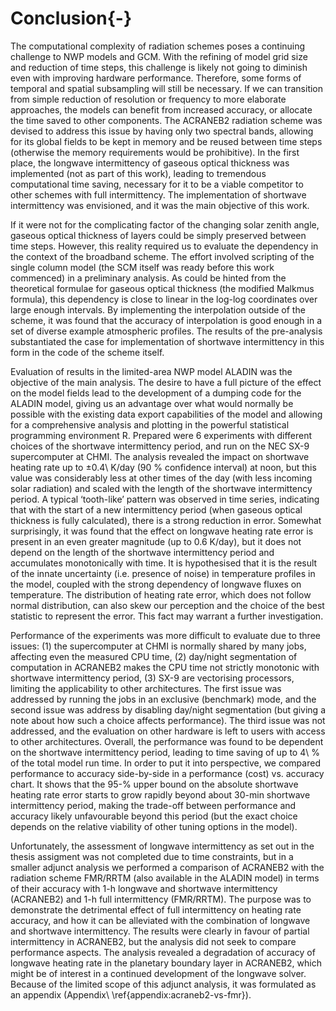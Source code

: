 Conclusion{-}
==========

The computational complexity of radiation schemes poses a continuing challenge
to NWP models and GCM. With the refining of model grid size and reduction
of time steps, this challenge is likely not going to diminish even with
improving hardware performance. Therefore, some forms of temporal and
spatial subsampling will still be necessary. If we can transition from
simple reduction of resolution or frequency to more elaborate approaches,
the models can benefit from increased accuracy, or allocate the time saved
to other components. The ACRANEB2 radiation scheme was devised to address
this issue by having only two spectral bands, allowing for its
global fields to be kept in memory and be reused between time steps
(otherwise the memory requirements would be prohibitive).
In the first place, the longwave intermittency of gaseous optical thickness
was implemented (not as part of this work), leading to tremendous computational
time saving, necessary for it to be a viable competitor to other schemes with
full intermittency. The implementation of shortwave intermittency
was envisioned, and it was the main objective of this work.

If it were not for the complicating factor of the changing solar zenith
angle, gaseous optical thickness of layers could be simply preserved
between time steps. However, this reality required us to evaluate the
dependency in the context of the broadband scheme. The effort involved
scripting of the single column model 
(the SCM itself was ready before this work commenced) in a preliminary analysis.
As could be
hinted from the theoretical formulae for gaseous optical thickness
(the modified Malkmus formula), this dependency is close to linear in the
log-log coordinates over large enough intervals.
By implementing the interpolation outside of the scheme,
it was found that the accuracy of interpolation is good enough
in a set of diverse example atmospheric profiles. The results of the
pre-analysis substantiated the case for implementation of shortwave intermittency
in this form in the code of the scheme itself.

Evaluation of results
in the limited-area NWP model ALADIN was the objective of the main analysis.
The desire to have a full picture of the effect on the model fields
lead to the development of a dumping code for the ALADIN model, giving
us an advantage over what would normally be possible with the existing
data export capabilities of the model and allowing for a comprehensive analysis
and plotting in the powerful statistical programming environment R.
Prepared were 6 experiments with different choices of the shortwave
intermittency period, and run on the NEC SX-9 supercomputer at CHMI.
The analysis revealed the impact on shortwave heating rate up to ±0.4\ K/day
(90 % confidence interval) at noon,
but this value was considerably less at other times of the day (with
less incoming solar radiation) and scaled with the length of the shortwave
intermittency period. A typical ‘tooth-like’ pattern was observed in time series,
indicating that with the start of a new intermittency period
(when gaseous optical thickness is fully calculated),
there is a strong reduction in error.
Somewhat surprisingly, it was found that the effect on longwave heating rate
error is present in an even greater magnitude (up to 0.6 K/day), but it does
not depend on the length of the shortwave intermittency period and accumulates
monotonically with time. It is hypothesised that it is the result of the innate
uncertainty (i.e. presence of noise) in temperature profiles in the model,
coupled with the strong dependency of longwave fluxes on temperature.
The distribution of heating rate error, which does not follow normal
distribution, can also skew our perception and the choice of the best statistic
to represent the error. This fact may warrant a further investigation.

Performance of the experiments was more difficult to evaluate due to three
issues: (1) the supercomputer at CHMI is normally shared by many jobs,
affecting even the
measured CPU time, (2) day/night segmentation of computation
in ACRANEB2 makes the CPU time not strictly monotonic with
shortwave intermittency period,
(3) SX-9 are vectorising processors, limiting the
applicability to other architectures.
The first issue was addressed by running the jobs in an exclusive (benchmark)
mode, and the second issue was address by disabling day/night segmentation
(but giving a note about how such a choice affects performance). The third
issue was not addressed, and the evaluation on other hardware is left to
users with access to other architectures.
Overall, the performance was found to be dependent on the shortwave
intermittency period, leading to time saving of up to 4\ % of the total model
run time. In order to put it into perspective, we compared performance to
accuracy side-by-side in a performance (cost) vs. accuracy chart. It shows
that the 95-% upper bound on the absolute shortwave heating rate error starts
to grow rapidly beyond about 30-min shortwave intermittency period,
making the trade-off between performance and accuracy likely unfavourable beyond
this period (but the exact choice depends on the relative viability
of other tuning options in the model).

Unfortunately, the assessment of longwave intermittency as set out in the
thesis assigment was not completed due to time constraints,
but in a smaller adjunct analysis we performed a comparison of
ACRANEB2 with the
radiation scheme FMR/RRTM (also available in the ALADIN model) in terms of their
accuracy with 1-h longwave and shortwave intermittency (ACRANEB2)
and 1-h full intermittency (FMR/RRTM).
The purpose was to demonstrate the detrimental
effect of full intermittency on heating rate accuracy, and how it can be
alleviated with the combination of longwave and shortwave intermittency.
The results were clearly in favour of partial intermittency in ACRANEB2,
but the analysis did not seek to compare performance aspects. The analysis
revealed a degradation of accuracy of longwave heating rate
in the planetary boundary layer in ACRANEB2,
which might be of interest in a continued development
of the longwave solver. Because of the limited scope of this adjunct analysis,
it was formulated as an appendix (Appendix\ \ref{appendix:acraneb2-vs-fmr}).
